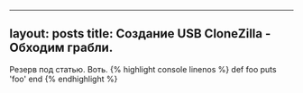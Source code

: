 
---
layout: posts
title: Создание USB CloneZilla - Обходим грабли.
---

Резерв под статью.
Воть.
{% highlight console linenos %}
def foo
  puts 'foo'
end
{% endhighlight %}